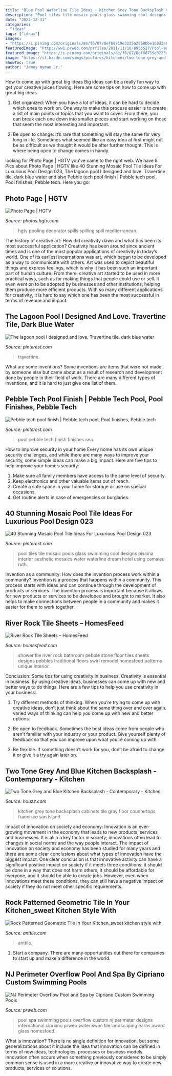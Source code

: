```yaml
---
title: "Blue Pool Waterline Tile Ideas - Kitchen Grey Tone Backsplash Cabinets Tile Gray Floor Countertops Francisco San Island"
description: "Pool tiles tile mosaic pools glass swimming cool designs piscina interior aesthetic mosaics water waterline dream hotel using camaieu ruth"
date: "2022-12-31"
categories:
- "ideas"
tags: ["ideas"]
images:
- "https://i.pinimg.com/originals/8e/f6/87/8ef68719e3225a2958bbe16832a6e168.jpg"
featuredImage: "http://ww1.prweb.com/prfiles/2011/11/10/8955527/Pool-and-Spa-NJ.jpg"
featured_image: "https://i.pinimg.com/originals/8e/f6/87/8ef68719e3225a2958bbe16832a6e168.jpg"
image: "https://st.hzcdn.com/simgs/pictures/kitchens/two-tone-grey-and-blue-kitchen-backsplash-fireclay-tile-img~dbe1f52e0b466700_3-7422-1-c8ebdfb.jpg"
ShowToc: true
author: "Jamey Wyman Jr."
---
```



How to come up with great big ideas
Big ideas can be a really fun way to get your creative juices flowing. Here are some tips on how to come up with great big ideas. 
1. Get organized: When you have a lot of ideas, it can be hard to decide which ones to work on. One way to make this process easier is to create a list of main points or topics that you want to cover. From there, you can break each one down into smaller pieces and start working on those that seem the most interesting and important. 

2. Be open to change: It’s rare that something will stay the same for very long in life. Sometimes what seemed like an easy idea at first might not be as difficult as we thought it would be after further thought. This is where being open to change comes in handy.

	

		
looking for Photo Page | HGTV you've came to the right web. We have 8 Pics about Photo Page | HGTV like 40 Stunning Mosaic Pool Tile Ideas For Luxurious Pool Design 023, The lagoon pool I designed and love. Travertine tile, dark blue water and also Pebble tech pool finish | Pebble tech pool, Pool finishes, Pebble tech. Here you go:
		
    
## Photo Page | HGTV

<img loading=lazy src="https://hgtvhome.sndimg.com/content/dam/images/hgtv/fullset/2015/6/15/0/SF-Decorator-Showcase-2015-Karters-Bath_JDK_1981.jpg.rend.hgtvcom.616.924.suffix/1434384248895.jpeg" onerror="this.onerror=null;this.src='https://tse2.mm.bing.net/th?id=OIP.shuofwBvKZ3MbOMSg7my1AHaLH&amp;pid=15.1';" alt="Photo Page | HGTV">

_Source: photos.hgtv.com_

>hgtv pooling decorator spills spilling spill mediterranean. 

	

The history of creative art: How did creativity dawn and what has been its most successful application?
Creativity has been around since ancient times and is one of the most popular applications of creativity in today’s world. One of its earliest incarnations was art, which began to be developed as a way to communicate with others. Art was used to depict beautiful things and express feelings, which is why it has been such an important part of human culture. From there, creative art started to be used in more practical ways, such as for making things that people could use or sell. It even went on to be adopted by businesses and other institutions, helping them produce more efficient products. With so many different applications for creativity, it is hard to say which one has been the most successful in terms of revenue and impact.

    
## The Lagoon Pool I Designed And Love. Travertine Tile, Dark Blue Water

<img loading=lazy src="https://i.pinimg.com/736x/04/e8/64/04e8644d0a32a56e02c4b88aa259671b--dark-blue-pool-lagoon-pool.jpg" onerror="this.onerror=null;this.src='https://tse1.mm.bing.net/th?id=OIP.v7EuHVto3P3-3kWhYaHGewHaFj&amp;pid=15.1';" alt="The lagoon pool I designed and love. Travertine tile, dark blue water">

_Source: pinterest.com_

>travertine. 

	

What are some inventions?
Some inventions are items that were not made by someone else but came about as a result of research and development done by people in their field of work. There are many different types of inventions, and it is hard to just give one list of them.

    
## Pebble Tech Pool Finish | Pebble Tech Pool, Pool Finishes, Pebble Tech

<img loading=lazy src="https://i.pinimg.com/736x/cd/03/65/cd03658b65b8a06bdadef1c28cda32ac.jpg" onerror="this.onerror=null;this.src='https://tse2.mm.bing.net/th?id=OIP._3BbgGpyz00-n631oOLy_wHaFj&amp;pid=15.1';" alt="Pebble tech pool finish | Pebble tech pool, Pool finishes, Pebble tech">

_Source: pinterest.com_

>pool pebble tech finish finishes sea. 

	

How to improve security in your home
Every home has its own unique security challenges, and while there are many ways to improve your security, some simple ideas can make a big impact. Here are five tips to help improve your home’s security:
1. Make sure all family members have access to the same level of security.
2. Keep electronics and other valuable items out of reach.
3. Create a safe space in your home for storage or use on special occasions.
4. Get routine alerts in case of emergencies or burglaries.

    
## 40 Stunning Mosaic Pool Tile Ideas For Luxurious Pool Design 023

<img loading=lazy src="https://i.pinimg.com/originals/8e/f6/87/8ef68719e3225a2958bbe16832a6e168.jpg" onerror="this.onerror=null;this.src='https://tse3.mm.bing.net/th?id=OIP.Rv_WVsJ4f-L6e00XlFdPfAHaLK&amp;pid=15.1';" alt="40 Stunning Mosaic Pool Tile Ideas For Luxurious Pool Design 023">

_Source: pinterest.com_

>pool tiles tile mosaic pools glass swimming cool designs piscina interior aesthetic mosaics water waterline dream hotel using camaieu ruth. 

	

Invention as a community: How does the invention process work within a community?
Invention is a process that happens within a community. This process starts with ideas and can continue through the development of products or services. The invention process is important because it allows for new products or services to be developed and brought to market. It also helps to make connections between people in a community and makes it easier for them to work together.

    
## River Rock Tile Sheets – HomesFeed

<img loading=lazy src="https://homesfeed.com/wp-content/uploads/2016/01/Awesome-River-Rock-Tile-Sheets-On-Bathroom-Wall-And-Floor.jpg" onerror="this.onerror=null;this.src='https://tse3.mm.bing.net/th?id=OIP.f_KU_CmKrO9sP4ONIZOJkgHaJ3&amp;pid=15.1';" alt="River Rock Tile Sheets – HomesFeed">

_Source: homesfeed.com_

>shower tile river rock bathroom pebble stone floor tiles sheets designs pebbles traditional floors swirl remodel homesfeed patterns unique interior. 

	

Conclusion: Some tips for using creativity in business.
Creativity is essential in business. By using creative ideas, businesses can come up with new and better ways to do things. Here are a few tips to help you use creativity in your business:
1. Try different methods of thinking. When you’re trying to come up with creative ideas, don’t just think about the same thing over and over again. varied ways of thinking can help you come up with new and better options.

2. Be open to feedback. Sometimes the best ideas come from people who aren’t familiar with your industry or your product. Give yourself plenty of feedback so that you can improve upon what you’re coming up with.

3. Be flexible. If something doesn’t work for you, don’t be afraid to change it or give it a try again later on.

    
## Two Tone Grey And Blue Kitchen Backsplash - Contemporary - Kitchen

<img loading=lazy src="https://st.hzcdn.com/simgs/pictures/kitchens/two-tone-grey-and-blue-kitchen-backsplash-fireclay-tile-img~dbe1f52e0b466700_3-7422-1-c8ebdfb.jpg" onerror="this.onerror=null;this.src='https://tse3.mm.bing.net/th?id=OIP.olkGxNXQoKGCVOW9UaFp1QAAAA&amp;pid=15.1';" alt="Two Tone Grey and Blue Kitchen Backsplash - Contemporary - Kitchen">

_Source: houzz.com_

>kitchen grey tone backsplash cabinets tile gray floor countertops francisco san island. 

	

Impact of innovation on society and economy:
Innovation is an ever-growing movement in the economy that leads to new products, services and businesses. It is also a key factor in society; innovations often lead to changes in social norms and the way people interact. The impact of innovation on society and economy has been studied for many years and there are some clear conclusions about what types of innovation have the biggest impact. 
One clear conclusion is that innovative activity can have a significant positive impact on society if it meets three conditions: it should be done in a way that does not harm others, it should be affordable for everyone, and it should be able to create jobs. However, even when innovations meet these conditions, they can still have a negative impact on society if they do not meet other specific requirements.

    
## Rock Patterned Geometric Tile In Your Kitchen_sweet Kitchen Style With

<img loading=lazy src="https://anttile.com/wp-content/uploads/2018/09/Rock-Patterned-Geometric-Tile-In-Your-Kitchen_sweet-kitchen-style-with-heart-patterned-tiles.jpg" onerror="this.onerror=null;this.src='https://tse1.mm.bing.net/th?id=OIP.ap7SmUs8_PGKF4ompQmL8QHaG2&amp;pid=15.1';" alt="Rock Patterned Geometric Tile In Your Kitchen_sweet kitchen style with">

_Source: anttile.com_

>anttile. 

	

1. Start a company. There are many opportunities out there for companies to start up and make a difference in the world. 

    
## NJ Perimeter Overflow Pool And Spa By Cipriano Custom Swimming Pools

<img loading=lazy src="http://ww1.prweb.com/prfiles/2011/11/10/8955527/Pool-and-Spa-NJ.jpg" onerror="this.onerror=null;this.src='https://tse4.mm.bing.net/th?id=OIP.f0R7GiTZEQeIEzKd9rEddAHaE9&amp;pid=15.1';" alt="NJ Perimeter Overflow Pool and Spa by Cipriano Custom Swimming Pools">

_Source: prweb.com_

>pool spa swimming pools overflow custom nj perimeter designs international cipriano prweb water swim tile landscaping earns award glass homesfeed. 

	

What is innovation?
There is no single definition for innovation, but some generalizations about it include the idea that innovation can be defined in terms of new ideas, technologies, processes or business models. Innovation often occurs when something previously considered to be simply common sense is used in a more creative or innovative way to create new products, services or solutions.


